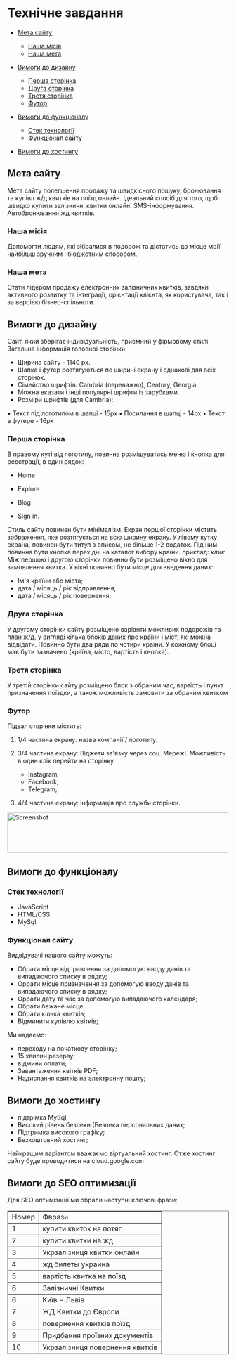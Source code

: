 # Технічне завдання 
- <a href=https://github.com/Mai-sudo/WebTesing/blob/main/Readme.md#%D0%BC%D0%B5%D1%82%D0%B0-%D1%81%D0%B0%D0%B9%D1%82%D1%83>Мета сайту</a> 
  - <a href=https://github.com/Mai-sudo/WebTesing/blob/main/Readme.md#%D0%BD%D0%B0%D1%88%D0%B0-%D0%BC%D1%96%D1%81%D1%96%D1%8F>Наша місія</a> 
  - <a href=https://github.com/Mai-sudo/WebTesing/blob/main/Readme.md#%D0%BD%D0%B0%D1%88%D0%B0-%D0%BC%D0%B5%D1%82%D0%B0>Наша мета</a> 

- <a href=https://github.com/Mai-sudo/WebTesing/blob/main/Readme.md#%D0%B2%D0%B8%D0%BC%D0%BE%D0%B3%D0%B8-%D0%B4%D0%BE-%D0%B4%D0%B8%D0%B7%D0%B0%D0%B9%D0%BD%D1%83>Вимоги до дизайну</a> 
  - [Перша сторінка](https://github.com/Mai-sudo/WebTesing/blob/main/Readme.md#%D0%BF%D0%B5%D1%80%D1%88%D0%B0-%D1%81%D1%82%D0%BE%D1%80%D1%96%D0%BD%D0%BA%D0%B0)
  - [Друга сторінка](https://github.com/Mai-sudo/WebTesing/blob/main/Readme.md#%D0%B4%D1%80%D1%83%D0%B3%D0%B0-%D1%81%D1%82%D0%BE%D1%80%D1%96%D0%BD%D0%BA%D0%B0)
  - [Третя сторінка](https://github.com/Mai-sudo/WebTesing/blob/main/Readme.md#%D0%B4%D1%80%D1%83%D0%B3%D0%B0-%D1%81%D1%82%D0%BE%D1%80%D1%96%D0%BD%D0%BA%D0%B0)
  - [Футор](https://github.com/Mai-sudo/WebTesing/blob/main/Readme.md#%D1%84%D1%83%D1%82%D0%BE%D1%80)

- [Вимоги до функціоналу](https://github.com/Mai-sudo/WebTesing/blob/main/Readme.md#%D0%B2%D0%B8%D0%BC%D0%BE%D0%B3%D0%B8-%D0%B4%D0%BE-%D1%84%D1%83%D0%BD%D0%BA%D1%86%D1%96%D0%BE%D0%BD%D0%B0%D0%BB%D1%83)
  - [Стек технології](https://github.com/Mai-sudo/WebTesing/blob/main/Readme.md#%D1%81%D1%82%D0%B5%D0%BA-%D1%82%D0%B5%D1%85%D0%BD%D0%BE%D0%BB%D0%BE%D0%B3%D1%96%D1%97)
  - [Функціонал сайту](https://github.com/Mai-sudo/WebTesing/blob/main/Readme.md#%D1%84%D1%83%D0%BD%D0%BA%D1%86%D1%96%D0%BE%D0%BD%D0%B0%D0%BB-%D1%81%D0%B0%D0%B9%D1%82%D1%83) 
 
- [Вимоги до хостингу](https://github.com/Mai-sudo/WebTesing/blob/main/Readme.md#%D0%B2%D0%B8%D0%BC%D0%BE%D0%B3%D0%B8-%D0%B4%D0%BE-%D1%85%D0%BE%D1%81%D1%82%D0%B8%D0%BD%D0%B3%D1%83)

## Мета сайту
Мета сайту полегшення продажу та швидкісного пошуку, бронювання та купівл ж/д квитків на поїзд онлайн.
Ідеальний спосіб для того, щоб швидко купити залізничні квитки онлайн! SMS-інформування. Автобронювання жд квитків.

### Наша місія
Допомогти людям, які зібралися в подорож та дістатись до місце мрії найбільш зручним і бюджетним способом.

### Наша мета
Стати лідером продажу електронних залізничних квитків, завдяки активного розвитку та інтеграції, 
орієнтації клієнта, як користувача, так і за версією бізнес-спільноти. 

## Вимоги до дизайну
Сайт, який зберігає індивідуальність, приємний у фірмовому стилі.
Загальна інформація головної сторінки:
-	Ширина сайту - 1140 px. 
-	Шапка і футер розтягуються по ширині екрану і однакові для всіх сторінок. 
-	Сімейство шрифтів: Cambria (переважно), Century, Georgia. 
-	Можна вказати і інші популярні шрифти із зарубками. 
-	Розміри шрифтів (для Cambria): 

•	Текст під логотипом в шапці - 15px 
•	Посилання в шапці - 14px 
•	Текст в футере - 16px

### Перша сторінка

В правому куті від логотипу, повинна розміщуватись меню і кнопка для реєстрації, в один рядок:

  -	Home
 
  -	Explore

  -	Blog

  -	Sign in.

Стиль сайту повинен бути мінімалізм. Екран першої сторінки містить зображення, яке розтягується на всю ширину екрану. У лівому кутку екрана, повинен бути титул з описом, не більше 1-2 додаток. Під ним повинна бути кнопка перехідні на каталог вибору країни.
приклад: *клик*
Між першою і другою сторінки повинно бути розміщено вікно для замовлення квитка.
У вікні повинно бути місце для введення даних:

- Ім'я країни або міста;
- дата / місяць / рік відправлення;
- дата / місяць / рік повернення;

### Друга сторінка

У другому сторінки сайту розміщено варіанти можливих подорожів та план ж/д, у вигляді кілька блоків даних про країни і міст, які можна відвідати. Повинно бути два ряди по чотири країни. У кожному блоці має бути зазначено (країна, місто, вартість і кнопка).

### Третя сторінка

У третій сторінки сайту розміщено блок з обраним час, вартість і пункт призначення поїздки, а також можливість замовити за обраним квитком

### Футор
Підвал сторінки містить:
1. 1/4 частина екрану: назва компанії / логотипу.
2. 3/4 частина екрану: Віджети зв'язку через соц. Мережі. Можливість в один клік перейти на сторінку.

   - Instagram;
   - Facebook;
   - Telegram;
3. 4/4 частина екрану: інформація про служби сторінки.

<img src="https://i2.paste.pics/DYC7P.png" width="634" height="92" alt="Screenshot">

## Вимоги до функціоналу
### Стек технології

  - JavaScript
  - HTML/CSS
  - MySql

### Функціонал сайту
Видвідувачі нашого сайту можуть:

  - Обрати місце відправлення за допомогую вводу данів та випадаючого списку в рядку;
  - Оррати місце призначення  за допомогую вводу данів та випадаючого списку в рядку;
  - Оррати дату та час за допомогую випадаючого календаря;
  - Обрати бажане місце;
  - Обрати кілька квитків;
  - Відминити купівлю квітків;

Ми надаємо:

  - переходу на початкову сторінку;
  - 15 хвилин резерву;
  - відмини оплати;
  - Завантаження квітків PDF;
  - Надислання квитків на электронну пошту;

## Вимоги до хостингу
  - підтрімка MySql;
  - Високий рівень безпеки (Безпека персональних даних;
  - Підтримка високого графіку;
  - Безкоштовний хостинг;
  
Найкращим варіантом вважаємо віртуальний хостинг. Отже хостинг сайту буде проводитися на cloud.google.com

## Вимоги до SEO оптимизації 
Для SEO оптимізації ми обрали наступні ключові фрази:

<table border="1" cellspacing="0">
  <tr> 
    <td>Номер</td>
    <td>Фврази</td>
  </tr>
  
  <tr> 
    <td>1</td>
    <td>купити квиток на потяг</td>
  </tr>
  
  <tr> 
    <td>2</td>
    <td>купити квитки на жд</td>
  </tr>
  
  <tr> 
    <td>3</td>
    <td>Укрзалізниця квитки онлайн</td>
  </tr>

  <tr> 
    <td>4</td>
    <td>жд билеты украина</td>
  </tr>
  
  <tr> 
    <td>5</td>
    <td>вартість квитка на поїзд</td>
  </tr>
  
  <tr> 
    <td>6</td>
    <td>Залізничні Квитки</td>
  </tr>
  
  <tr> 
    <td>6</td>
    <td>Київ - Львів</td>
  </tr>
  
  <tr> 
    <td>7</td>
    <td>ЖД Квитки до Європи</td>
  </tr>
  
  <tr> 
    <td>8</td>
    <td>повернення квитків поїзд</td>
  </tr>
  
  <tr> 
    <td>9</td>
    <td>Придбання проїзних документів</td>
  </tr>
  
  <tr> 
    <td>10</td>
    <td>Укрзалізниця повернення квитків</td>
  </tr>
</table>


